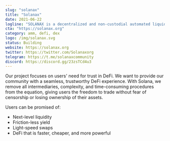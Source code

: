 ```yaml
---
slug: "solanax"
title: "Solanax"
date: 2021-06-22
logline: "SOLANAX is a decentralized and non-custodial automated liquidity mechanism supporting trades within the Solana ecosystem."
cta: "https://solanax.org"
category: amm, defi, dex
logo: /img/solanax.svg
status: Building
website: https://solanax.org
twitter: https://twitter.com/Solanaxorg
telegram: https://t.me/solanaxcommunity
discord: https://discord.gg/23zsTCd4u3
---
```


Our project focuses on users' need for trust in DeFi. We want to provide our community with a seamless, trustworthy DeFi experience. With Solana, we remove all intermediaries, complexity, and time-consuming procedures from the equation, giving users the freedom to trade without fear of censorship or losing ownership of their assets.

Users can be promised of:

- Next-level liquidity
- Friction-less yield
- Light-speed swaps
- DeFi that is faster, cheaper, and more powerful
